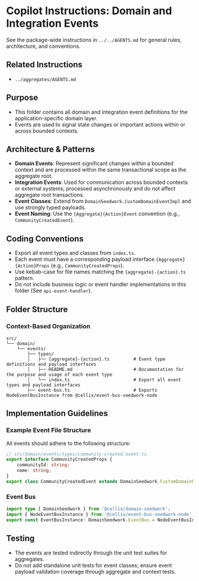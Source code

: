 
# Copilot Instructions: Domain and Integration Events

See the package-wide instructions in `../../AGENTS.md` for general rules, architecture, and conventions.

## Related Instructions
- `../aggregates/AGENTS.md`

## Purpose
- This folder contains all domain and integration event definitions for the application-specific domain layer.
- Events are used to signal state changes or important actions within or across bounded contexts.

## Architecture & Patterns
- **Domain Events**: Represent significant changes within a bounded context and are processed within the same transactional scope as the aggregate root.
- **Integration Events**: Used for communication across bounded contexts or external systems; processed asynchronously and do not affect aggregate root transactions.
- **Event Classes**: Extend from `DomainSeedwork.CustomDomainEventImpl` and use strongly typed payloads.
- **Event Naming**: Use the `{Aggregate}{Action}Event` convention (e.g., `CommunityCreatedEvent`).

## Coding Conventions
- Export all event types and classes from `index.ts`.
- Each event must have a corresponding payload interface `{Aggregate}{Action}Props` (e.g., `CommunityCreatedProps`).
- Use kebab-case for file names matching the `{aggregate}-{action}.ts` pattern.
- Do not include business logic or event handler implementations in this folder (See `api-event-handler`).

## Folder Structure

### Context-Based Organization
```
src/
└── domain/
    └── events/
        ├── types/
        │   ├── {aggregate}-{action}.ts         # Event type definitions and payload interfaces
        │   ├── README.md                       # Documentation for the purpose and usage of each event type
        │   └── index.ts                        # Export all event types and payload interfaces
        ├── event-bus.ts                        # Exports NodeEventBusInstance from @cellix/event-bus-seedwork-node
```

## Implementation Guidelines

### Example Event File Structure
All events should adhere to the following structure:
```typescript
// src/domain/events/types/community-created.event.ts
export interface CommunityCreatedProps {
    communityId: string;
    name: string;
}
export class CommunityCreatedEvent extends DomainSeedwork.CustomDomainEventImpl<CommunityCreatedProps> {}
```

### Event Bus
```typescript
import type { DomainSeedwork } from '@cellix/domain-seedwork';
import { NodeEventBusInstance } from '@cellix/event-bus-seedwork-node';
export const EventBusInstance: DomainSeedwork.EventBus = NodeEventBusInstance;
```

## Testing
- The events are tested indirectly through the unit test suites for aggregates.
- Do not add standalone unit tests for event classes; ensure event payload validation coverage through aggregate and context tests.
